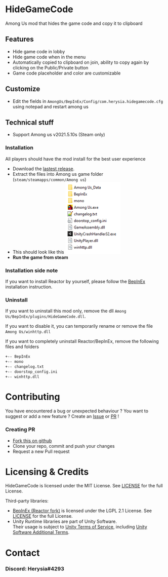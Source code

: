 # HideGameCode

Among Us mod that hides the game code and copy it to clipboard

## Features

-   Hide game code in lobby
-   Hide game code when in the menu
-   Automatically copied to clipboard on join, ability to copy again by clicking on the Public/Private button
-   Game code placeholder and color are customizable

## Customize

-   Edit the fields in `AmongUs/BepInEx/Config/com.herysia.hidegamecode.cfg` using notepad and restart among us

## Technical stuff
-   Support Among us v2021.5.10s (Steam only)

### Installation

All players should have the mod install for the best user experience

-   Download the [lastest release](https://github.com/Herysia/HideGameCode/releases/latest).
-   Extract the files into Among us game folder (`steam/steamapps/common/Among us`)
-   This should look like this
    ![looklikethis](./Visuals/looklikethis.png)
-   **Run the game from steam**

### Installation side note

If you want to install Reactor by yourself, please follow the [BepInEx](https://docs.reactor.gg/docs/basic/install_bepinex) installation instruction.

### Uninstall

If you want to uninstall this mod only, remove the dll `Among Us/BepInEx/plugins/HideGameCode.dll`.

If you want to disable it, you can temporarily rename or remove the file `Among Us/winhttp.dll`

If you want to completely uninstall Reactor/BepInEx, remove the following files and folders

```
+-- BepInEx
+-- mono
+-- changelog.txt
+-- doorstop_config.ini
+-- winhttp.dll
```

# Contributing

You have encountered a bug or unexpected behaviour ? You want to suggest or add a new feature ? Create an [Issue](https://github.com/Herysia/HideGameCode/issues) or [PR](https://github.com/Herysia/HideGameCode/pulls) !

### Creating PR

-   [Fork this on github](https://github.com/Herysia/HideGameCode/fork)
-   Clone your repo, commit and push your changes
-   Request a new Pull request

# Licensing & Credits

HideGameCode is licensed under the MIT License. See [LICENSE](LICENSE.md) for the full License.

Third-party libraries:

-   [BepInEx (Reactor fork)](https://github.com/NuclearPowered/BepInEx) is licensed under the LGPL 2.1 License. See [LICENSE](https://github.com/NuclearPowered/BepInEx/blob/master/LICENSE) for the full License.
-   Unity Runtime libraries are part of Unity Software.  
    Their usage is subject to [Unity Terms of Service](https://unity3d.com/legal/terms-of-service), including [Unity Software Additional Terms](https://unity3d.com/legal/terms-of-service/software).

# Contact

### Discord: Herysia#4293

